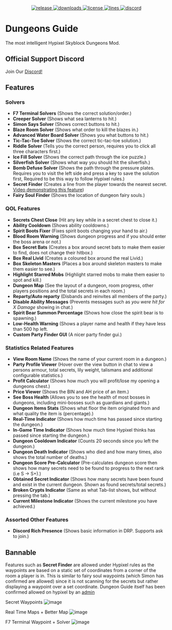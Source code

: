 <p align="center">
<a href="https://github.com/cyoung06/Skyblock-Dungeons-Guide/releases" target="_blank">
<img alt="release" src="https://img.shields.io/github/v/release/cyoung06/Skyblock-Dungeons-Guide?color=00FFFF&style=for-the-badge" />
</a>
<a href="https://github.com/cyoung06/Skyblock-Dungeons-Guide/releases" target="_blank">
<img alt="downloads" src="https://img.shields.io/github/downloads/cyoung06/Skyblock-Dungeons-Guide/total?color=00FFFF&style=for-the-badge" />
</a>
<a href="https://github.com/cyoung06/Skyblock-Dungeons-Guide/blob/master/LICENSE">
    <img alt="license" src="https://img.shields.io/github/license/cyoung06/Skyblock-Dungeons-Guide?color=00FFFF&style=for-the-badge">
 </a>
  <a href="https://github.com/cyoung06/Skyblock-Dungeons-Guide/">
    <img alt="lines" src="https://img.shields.io/tokei/lines/github/cyoung06/Skyblock-Dungeons-Guide?color=00FFFF&style=for-the-badge">
 </a>
    <a href="https://discord.gg/vuGsXhY5Bv" target="_blank">
    <img alt="discord" src="https://img.shields.io/discord/781913473872560189?color=00FFFF&label=discord&style=for-the-badge" />
  </a>
 </p>
 
# Dungeons Guide
The most intelligent Hypixel Skyblock Dungeons Mod.
## Official Support Discord
Join Our [Discord!](https://discord.gg/vuGsXhY5Bv)

## Features
### Solvers
- **F7 Terminal Solvers** (Shows the correct solution/order.)
- **Creeper Solver** (Shows what sea lanterns to hit.)
- **Simon Says Solver** (Shows correct buttons to hit.)
- **Blaze Room Solver** (Shows what order to kill the blazes in.)
- **Advanced Water Board Solver** (Shows you what buttons to hit.)
- **Tic-Tac-Toe Solver** (Shows the correct tic-tac-toe solution.)
- **Riddle Solver** (Tells you the correct person, requires you to click all three characters first.)
- **Ice Fill Solver** (Shows the correct path through the ice puzzle.)
- **Silverfish Solver** (Shows what way you should hit the silverfish.)
- **Bomb Defuse Solver** (Shows the path through the pressure plates. Requires you to visit the left side and press a key to save the solution first, Required to be this way to follow Hypixel rules.)
- **Secret Finder** (Creates a line from the player towards the nearest secret. [Video demonstrating this feature](https://www.youtube.com/watch?v=fhfNU13wjq0))
- **Fairy Soul Finder** (Shows the location of dungeon fairy souls.)

### QOL Features
- **Secrets Chest Close** (Hit any key while in a secret chest to close it.)
- **Ability Cooldown** (Shows ability cooldowns.)
- **Spirit Boots Fixer** (Fixes spirit boots changing your hand to air.)
- **Blood Room Warning** (Shows dungeon progress and if you should enter the boss arena or not.)
- **Box Secret Bats** (Creates a box around secret bats to make them easier to find, does not change their hitbox.)
- **Box Real Livid** (Creates a coloured box around the real Livid.)
- **Box Skeleton Masters** (Places a box around skeleton masters to make them easier to see.)
- **Highlight Starred Mobs** (Highlight starred mobs to make them easier to spot and kill.)
- **Dungeon Map** (See the layout of a dungeon, room progress, other players positions and the total secrets in each room.)
- **Reparty/Auto reparty** (Disbands and reinvites all members of the party.)
- **Disable Ability Messages** (Prevents messages such as *you were hit for X Damage* showing in chat.)
- **Spirit Bear Summon Percentage** (Shows how close the spirit bear is to spawning.)
- **Low-Health Warning** (Shows a player name and health if they have less than 500 hp left.
- **Custom Party Finder GUI** (A nicer party finder gui.)

### Statistics Related Features
- **View Room Name** (Shows the name of your current room in a dungeon.)
- **Party Profile Viewer** (Hover over the view button in chat to view a persons armour, total secrets, lily weight, talismans and additional configurable statistics.)
- **Profit Calculator** (Shows how much you will profit/lose my opening a dungeons chest.)
- **Price Viewer** (Shows the BIN and AH price of an item.)
- **See Boss Health** (Allows you to see the health of most bosses in dungeons, including mini-bosses such as guardians and giants.)
- **Dungeon Items Stats** (Shows what floor the item originated from and what quality the item is (percentage).)
- **Real-Time Indicator** (Shows how much time has passed since starting the dungeon.)
- **In-Game Time Indicator** (Shows how much time Hypixel thinks has passed since starting the dungeon.)
- **Dungeon Cooldown Indicator** (Counts 20 seconds since you left the dungeon.)
- **Dungeon Death Indicator** (Shows who died and how many times, also shows the total number of deaths.)
- **Dungeon Score Pre-Calculator** (Pre-calculates dungeon score then shows how many secrets need to be found to progress to the next rank (i.e S -> S+).)
- **Obtained Secret Indicator** (Shows how many secrets have been found and exist in the current dungeon. Shown as found secrets/total secrets.)
- **Broken Crypts Indicator** (Same as what Tab-list shows, but without pressing the tab.)
- **Current Milestone Indicator** (Shows the current milestone you have achieved.)

### Assorted Other Features
- **Discord Rich Presence** (Shows basic information in DRP. Supports ask to join.)

## Bannable
Features such as **Secret Finder** are allowed under Hypixel rules as the waypoints are based on a static set of coordinates from a corner of the room a player is in. This is similar to fairy soul waypoints (which Simon has confirmed are allowed) since it is not scanning for the secrets but rather displaying a waypoint over a set coordinate. Dungeon Guide itself has been confirmed allowed on hypixel by an [admin](https://media.discordapp.net/attachments/781913473872560194/867454697387065354/image0.png)

Secret Waypoints
![image](https://github.com/Dungeons-Guide/Skyblock-Dungeons-Guide/assets/142516840/82f4b96a-b97d-4541-81f2-55396f40479d)

Real Time Maps + Better Map
![image](https://github.com/Dungeons-Guide/Skyblock-Dungeons-Guide/assets/142516840/f3cd44e7-e3ca-428b-9c31-638781860a2c)

F7 Terminal Waypoint + Solver
![image](https://github.com/Dungeons-Guide/Skyblock-Dungeons-Guide/assets/142516840/51f33e91-cc57-4089-91bc-42207d1a9934)
